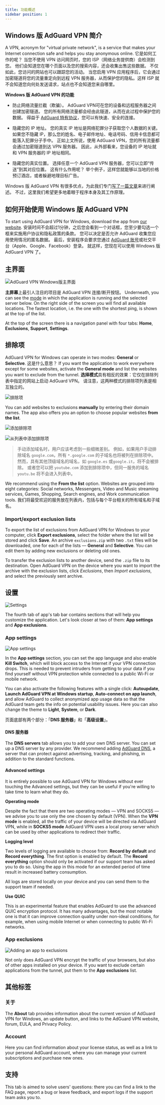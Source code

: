 ```yaml
---
title: 功能概述
sidebar position: 1
---
```


## Windows 版 AdGuard VPN 简介

A VPN, acronym for "virtual private network", is a service that makes your Internet connection safe and helps you stay anonymous online. 它是如何工作的呢？ 当您不使用 VPN 访问网页时，您的 ISP（网络业务提供商）会检测到您。 他们会知道您在哪个页面以及您的搜索内容，还会收集出售这些数据。 不仅如此，您访问的网站也可以跟踪您的活动。 当您启用 VPN 应用程序后，它会通过加密隧道将您的流量重定向到远程 VPN 服务器，从而保护您的隐私。这样 ISP 就不会知道您向何处发送请求，站点也不会知道您来自哪里。

**Windows 版 AdGuard VPN 的功能**

* 防止网络流量拦截（欺骗）。 AdGuard VPN可在您的设备和远程服务器之间创建加密隧道。 您的所有网络流量都会经由此隧道，从而在此过程中保护您的数据。 得益于 [AdGuard 特有协议](/general/adguard-vpn-protocol.mdx)，您可以有快速、安全的连接。

* 隐藏您的 IP 地址。 您的真实 IP 地址是网络犯罪分子获取您个人数据的关键。 如果您不隐藏 IP，那么您的姓名、电子邮件地址、电话号码、信用卡信息都可能落入犯罪分子手中。 正如上文所说，使用 AdGuard VPN，您的所有流量都会通过加密隧道到达 VPN 服务器。 因此，从外部看来，您设备的 IP 地址就和 VPN 服务器的 IP 地址相同。

* 隐藏您的真实位置。 选择任意一个 AdGuard VPN 服务器，您可以立即“传送”到其对应位置。 这有什么作用呢？ 举个例子，这样您就能够以当地的价格预订酒店，或者躲避地理目标广告。

Windows 版 AdGuard VPN 有很多优点，为此我们专门[写了一篇文章](/general/why-adguard-vpn.md)来进行阐述。 不过，这里我们希望更多地着眼于程序本身及其工作原理。

## 如何开始使用 Windows 版 AdGuard VPN

To start using AdGuard VPN for Windows, download the app from [our website](https://adguard-vpn.com/welcome.html). 安装时间不会超过1分钟，之后您会看到一个对话框，您至少要勾选一个框来实施用户协议和隐私政策的条款。 您可以决定是否允许 AdGuard 收集您应用使用情况的匿名数据。 最后，安装程序会要求您通过 [AdGuard 账号](https://auth.adguard.com/login.html)或社交平台（Apple、Google、Facebook）登录。 就这样，您现在可以使用 Windows 版 AdGuard VPN 了。


## 主界面

![AdGuard VPN Windows版主界面](https://cdn.adguard.com/content/release_notes/vpn/windows/v2.0/new_main_window_en.png)

**主屏幕**上最引人注目的项目是 AdGuard VPN 连接/断开按钮。 Underneath, you can see the [mode](#exclusions) in which the application is running and the selected server below. On the right side of the screen you will find all available locations. The fastest location, i.e. the one with the shortest ping, is shown at the top of the list.

At the top of the screen there is a navigation panel with four tabs: **Home**, **Exclusions**, **Support**, **Settings**.


## 排除项

AdGuard VPN for Windows can operate in two modes: **General** or **Selective**. 这是什么意思？ If you want the application to work everywhere except for some websites, activate the **General mode** and list the websites you want to exclude from the tunnel. **选择模式**具有相反的效果：它仅在排除列表中指定的网站上启动 AdGuard VPN。 请注意，这两种模式的排除项列表是相互独立的。

![排除项](https://cdn.adguard.com/content/kb/VPN/windows/exclusions_en.png)

You can add websites to exclusions **manually** by entering their domain names. The app also offers you an option to choose popular websites **from the list**.

![添加排除项](https://cdn.adguard.com/content/kb/VPN/windows/exclusions_add_en.png)

![从列表中添加排除项](https://cdn.adguard.com/content/kb/VPN/windows/exclusions_from_list_en.png)

> 手动添加域名时，用户应该考虑到一些细微差别。 例如，如果用户手动排除域名 `google.com`，所有 `*.google.com` 的子域名也将被列在排除项中。 然而，具有其他顶级域名的域名，如 `google.es` 或`google.it`，将不会被排除。 或者您可以把 `youtube.com` 添加到排除项中，但同一服务的域名 `youtu.be` 将不会进入列表中。

We recommend using the **From the list** option. Websites are grouped into eight categories: Social networks, Messengers, Video and Music streaming services, Games, Shopping, Search engines, and Work communication tools. 我们将最受欢迎的服务放在列表内，包括与每个平台相关的所有域名和子域名。

### Import/export exclusion lists

To export the list of exclusions from AdGuard VPN for Windows to your computer, click **Export exclusions**, select the folder where the list will be stored and click **Save**. An archive `exclusions.zip` with two `.txt` files will be downloaded, one for each of the lists — **General** and **Selective**. You can edit them by adding new exclusions or deleting old ones.

To transfer the exclusion lists to another device, send the `.zip` file to its destination. Open AdGuard VPN on the device where you want to import the archive with the exclusion lists, click *Exclusions*, then *Import exclusions*, and select the previously sent archive.

## 设置

![Settings](https://cdn.adguard.com/content/release_notes/vpn/windows/v2.0/settings_en.png)

The fourth tab of app's tab bar contains sections that will help you customize the application. Let's look closer at two of them: **App settings** and **App exclusions**.


### App settings

![App settings](https://cdn.adguard.com/content/release_notes/vpn/windows/v2.0/app_settings_en.png)

In the **App settings** section, you can set the app language and also enable **Kill Switch**, which will block access to the Internet if your VPN connection drops. This is needed to prevent intruders from getting to your data if you find yourself without VPN protection while connected to a public Wi-Fi or mobile network.

You can also activate the following features with a single click: **Autoupdate**, **Launch AdGuard VPN at Windows startup**, **Auto-connect on app launch**, and allow AdGuard to collect anonymized app usage data so that the AdGuard team gets the info on potential usability issues. Here you can also change the theme to **Light**, **System**, or **Dark**.

页面底部有两个部分：「**DNS 服务器**」和「**高级设置**」。

#### DNS 服务器

The **DNS servers** tab allows you to add your own DNS server. You can set up a DNS server by any provider. We recommend adding [AdGuard DNS](https://kb.adguard.com/en/general/dns-providers#adguard-dns), a server that can protect against advertising, tracking, and phishing, in addition to the standard functions.

#### Advanced settings

It is entirely possible to use AdGuard VPN for Windows without ever touching the Advanced settings, but they can be useful if you're willing to take time to learn what they do.

**Operating mode**

Despite the fact that there are two operating modes — VPN and SOCKS5 — we advise you to use only the one chosen by default (VPN). When the **VPN mode** is enabled, all the traffic of your device will be directed via AdGuard VPN, while in **SOCKS5 mode** AdGuard VPN uses a local proxy server which can be used by other applications to redirect their traffic.

**Logging level**

Two levels of logging are available to choose from: **Record by default** and **Record everything**. The first option is enabled by default. The **Record everything** option should only be activated if our support team has asked you to do so. Using the app in this mode for an extended period of time result in increased battery consumption.

All logs are stored locally on your device and you can send them to the support team if needed.

**Use QUIC**

This is an experimental feature that enables AdGuard to use the advanced QUIC encryption protocol. It has many advantages, but the most notable one is that it can improve connection quality under non-ideal conditions, for example, when using mobile Internet or when connecting to public Wi-Fi networks.


### App exclusions

![Adding an app to exclusions](https://cdn.adguard.com/content/release_notes/vpn/windows/v2.0/add_app_en.png)

Not only does AdGuard VPN encrypt the traffic of your browsers, but also of other apps installed on your device. If you want to exclude certain applications from the tunnel, put them to the **App exclusions** list.

## 其他标签

### 关于

The **About** tab provides information about the current version of AdGuard VPN for Windows, an update button, and links to the AdGuard VPN website, forum, EULA, and Privacy Policy.

### Account

Here you can find information about your license status, as well as a link to your personal AdGuard account, where you can manage your current subscriptions and purchase new ones.

## 支持

This tab is aimed to solve users' questions: there you can find a link to the FAQ page, report a bug or leave feedback, and export logs if the support team asks you to.